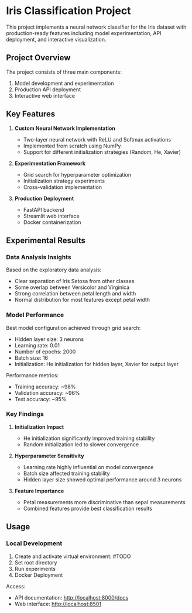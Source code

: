 # Iris Classification Project

This project implements a neural network classifier for the Iris dataset with production-ready features including model experimentation, API deployment, and interactive visualization.

## Project Overview

The project consists of three main components:

1. Model development and experimentation
2. Production API deployment
3. Interactive web interface

## Key Features

1. **Custom Neural Network Implementation**

   - Two-layer neural network with ReLU and Softmax activations
   - Implemented from scratch using NumPy
   - Support for different initialization strategies (Random, He, Xavier)
2. **Experimentation Framework**

   - Grid search for hyperparameter optimization
   - Initialization strategy experiments
   - Cross-validation implementation
3. **Production Deployment**

   - FastAPI backend
   - Streamlit web interface
   - Docker containerization

## Experimental Results

### Data Analysis Insights

Based on the exploratory data analysis:

- Clear separation of Iris Setosa from other classes
- Some overlap between Versicolor and Virginica
- Strong correlation between petal length and width
- Normal distribution for most features except petal width

### Model Performance

Best model configuration achieved through grid search:

- Hidden layer size: 3 neurons
- Learning rate: 0.01
- Number of epochs: 2000
- Batch size: 16
- Initialization: He initialization for hidden layer, Xavier for output layer

Performance metrics:

- Training accuracy: ~98%
- Validation accuracy: ~96%
- Test accuracy: ~95%

### Key Findings

1. **Initialization Impact**

   - He initialization significantly improved training stability
   - Random initialization led to slower convergence
2. **Hyperparameter Sensitivity**

   - Learning rate highly influential on model convergence
   - Batch size affected training stability
   - Hidden layer size showed optimal performance around 3 neurons
3. **Feature Importance**

   - Petal measurements more discriminative than sepal measurements
   - Combined features provide best classification results

## Usage

### Local Development

1. Create and activate virtual environment:
   #TODO
2. Set root directory
3. Run experiments
4. Docker Deployment


Access:

* API documentation: [http://localhost:8000/docs](vscode-file://vscode-app/Applications/Visual%20Studio%20Code%20-%20Insiders.app/Contents/Resources/app/out/vs/code/electron-sandbox/workbench/workbench.html)
* Web interface: [http://localhost:8501](vscode-file://vscode-app/Applications/Visual%20Studio%20Code%20-%20Insiders.app/Contents/Resources/app/out/vs/code/electron-sandbox/workbench/workbench.html)
